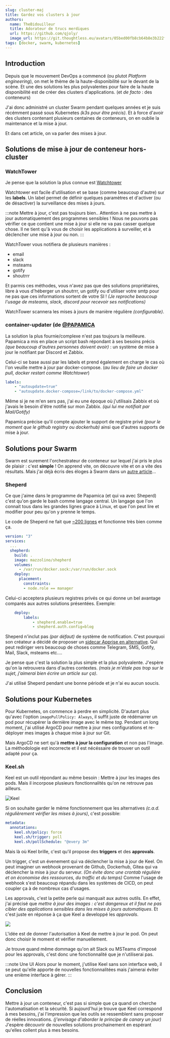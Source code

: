 ```yaml
---
slug: cluster-maj
title: Gardez vos clusters à jour
authors:
  name: TheBidouilleur
  title: Adorateur de trucs merdiques
  url: https://github.com/qjoly/
  image_url: https://git.thoughtless.eu/avatars/05bed00fb8cb64b8e3b222f797bcd3d8
tags: [docker, swarm, kubernetes]
---
```


## Introduction

Depuis que le mouvement DevOps a commencé (ou plutot *Platform engineering*), on met le thème de la haute-disponibilité sur le devant de la scène. Et une des solutions les plus polyvalentes pour faire de la haute disponibilité est de créer des clusters d'applications. (et *de facto* : des conteneurs) 

J'ai donc administré un cluster Swarm pendant quelques années et je suis récémment passé sous Kubernetes *(k3s pour être précis)*. Et à force d'avoir des clusters contenant plusieurs centaines de conteneurs, on en oublie la maintenance et la mise à jour. 

Et dans cet article, on va parler des mises à jour. 

## Solutions de mise à jour de conteneur hors-cluster

### WatchTower 

Je pense que la solution la plus connue est [Watchtower](https://containrrr.dev/watchtower/)

Watchtower est facile d'utilisation et se base (comme beaucoup d'autre) sur les **labels**. Un label permet de définir quelques paramètres et d'activer (ou de désactiver) la surveillance des mises à jours. 

:::note Mettre à jour, c'est pas toujours bien..
Attention à ne pas mettre à jour automatiquement des programmes sensibles ! Nous ne pouvons pas vérifier ce que contient une mise à jour si elle ne va pas casser quelque chose. 
Il ne tient qu'à vous de choisir les applications à surveiller, et à déclencher une mise à jour ou non.
:::

WatchTower vous notifiera de plusieurs manières : 
- email 
- slack 
- msteams
- gotify 
- shoutrrr

Et parmis ces méthodes, vous n'avez pas que des solutions propriétaires, libre à vous d'héberger un shoutrrr, un gotify ou d'utiliser votre smtp pour ne pas que ces informations sortent de votre SI ! *(Je reproche beaucoup l'usage de msteams, slack, discord pour recevoir ses notifications)* 

WatchTower scannera les mises à jours de manière régulière *(configurable)*.

### container-updater (de [@PAPAMICA](https://github.com/PAPAMICA)

La solution la plus fournie/complexe n'est pas toujours la meilleure. Papamica a mis en place un script bash répondant à ses besoins précis *(que beaucoup d'autres personnes doivent avoir)* : un système de mise à jour le notifiant par Discord et Zabbix. 

Celui-ci se base aussi par les labels et prend également en charge le cas où l'on veuille mettre à jour par docker-compose. (*au lieu de faire un docker pull, docker restart comme Watchtower*)

```yaml
labels:
    - "autoupdate=true"
    - "autoupdate.docker-compose=/link/to/docker-compose.yml"
```

Même si je ne m'en sers pas, j'ai eu une époque où j'utilisais Zabbix et où j'avais le besoin d'être notifié sur mon Zabbix. *(qui lui me notifiait par Mail/Gotify)*

Papamica précise qu'il compte ajouter le support de registre privé *(pour le moment que le github registry ou dockerhub)* ainsi que d'autres supports de mise à jour. 

## Solutions pour Swarm

Swarm est surement l'orchestrateur de conteneur sur lequel j'ai pris le plus de plaisir : c'est **__simple__** ! On apprend vite, on découvre vite et on a vite des résultats. 
Mais j'ai déjà écris des éloges à Swarm dans un [autre article](/blog/presentation-docker-swarm/)...

### Sheperd 

Ce que j'aime dans le programme de Papamica (et qui va avec Sheperd) c'est qu'on garde le bash comme langage central. Un langage que l'on connait tous dans les grandes lignes grace à Linux, et que l'on peut lire et modifier pour peu qu'on y prenne le temps. 

Le code de Sheperd ne fait que [~200 lignes](https://github.com/djmaze/shepherd/blob/master/shepherd) et fonctionne très bien comme ça. 

```yaml
version: "3"
services:
  ...
  shepherd:
    build: .
    image: mazzolino/shepherd
    volumes:
      - /var/run/docker.sock:/var/run/docker.sock
    deploy:
      placement:
        constraints:
        - node.role == manager
```

Celui-ci acceptera plusieurs registres privés ce qui donne un bel avantage comparés aux autres solutions présentées. 
Exemple:
```yaml
    deploy:
        labels:
            - shepherd.enable=true
            - shepherd.auth.config=blog
```

Sheperd n'inclut pas *(par défaut)* de système de notification. C'est pourquoi son créateur a décidé de proposer un [sidecar Apprise en alternative](https://github.com/djmaze/shepherd/blob/master/docker-compose.apprise.yml). Qui peut rediriger vers beaucoup de choses comme Telegram, SMS, Gotify, Mail, Slack, msteams etc....

Je pense que c'est la solution la plus simple et la plus polyvalente. J'espère qu'on la retrouvera dans d'autres contextes. *(mais je m'étale pas trop sur le sujet, j'aimerai bien écrire un article sur ça)*. 

J'ai utilisé Sheperd pendant une bonne période et je n'ai eu aucun soucis.

## Solutions pour Kubernetes

Pour Kubernetes, on commence à perdre en simplicité. D'autant plus qu'avec l'option `imagePullPolicy: Always`, il suffit juste de rédémarrer un pod pour récupérer la dernière image avec le même *tag*. 
Pendant un long moment, j'ai utilisé ArgoCD pour mettre à jour mes configurations et re-déployer mes images à chaque mise à jour sur Git. 

Mais ArgoCD ne sert qu'à **mettre à jour la configuration** et non pas l'image. La méthodologie est incorrecte et il est nécéssaire de trouver un outil adapté pour ça. 

### Keel.sh

Keel est un outil répondant au même besoin : Mettre à jour les images des pods. Mais il incorpose plusieurs fonctionnalités qu'on ne retrouve pas ailleurs. 

![Keel](https://keel.sh/img/keel_high_level.png)

Si on souhaite garder le même fonctionnement que les alternatives *(c.a.d. régulièrement vérifier les mises à jours)*, c'est possible: 
```yaml
metadata:
  annotations:
    keel.sh/policy: force
    keel.sh/trigger: poll
    keel.sh/pollSchedule: "@every 3m"
```

Mais là où Keel brille, c'est qu'il propose des **triggers** et des **approvals**. 

Un trigger, c'est un évenement qui va déclencher la mise à jour de Keel. On peut imaginer un webhook provenant de Github, Dockerhub, Gitea qui va déclencher la mise à jour du serveur. *(On évite donc une crontab régulière et on économise des ressources, du traffic et du temps)*
Comme l'usage de webhook s'est beaucoup répandu dans les systèmes de CICD, on peut coupler ça à de nombreux cas d'usages. 


Les approvals, c'est la petite perle qui manquait aux autres outils. En effet, j'ai précisé que *mettre à jour des images : c'est dangereux et il faut ne pas cibler des applications sensibles dans les mises à jours automatiques*. Et c'est juste en réponse à ça que Keel a developpé les *approvals*. 

![](https://keel.sh/img/docs/approvals.png)

L'idée est de donner l'autorisation à Keel de mettre à jour le pod. On peut donc choisir le moment et vérifier manuellement. 

Je trouve quand même dommage qu'on ait Slack ou MSTeams d'imposé pour les approvals, c'est donc une fonctionnalité que je n'utiliserai pas. 

:::note Une UI 
Alors pour le moment, j'utilise Keel sans son interface web, il se peut qu'elle apporte de nouvelles fonctionnalitées mais j'aimerai éviter une enième interface à gérer.
:::

## Conclusion

Mettre à jour un conteneur, c'est pas si simple que ça quand on cherche l'automatisation et la sécurité. Si aujourd'hui je trouve que Keel correspond à mes besoins, j'ai l'impression que les outils se ressemblent sans proposer de réelles innovations. *(j'envisage d'aborder le principe de canary un jour)*
J'espère découvrir de nouvelles solutions prochainement en espérant qu'elles collent plus à mes besoins. 
